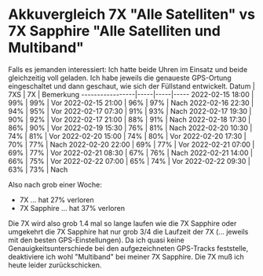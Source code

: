 Akkuvergleich 7X "Alle Satelliten" vs 7X Sapphire "Alle Satelliten und Multiband"
==========

Falls es jemanden interessiert: Ich hatte beide Uhren im Einsatz und beide gleichzeitig voll geladen.
Ich habe jeweils die genaueste GPS-Ortung eingeschaltet und dann geschaut, wie sich der Füllstand entwickelt.
Datum | 7XS | 7X | Bemerkung
-----------------|-----|-----|-----
2022-02-15 18:00 | 99% | 99% | Vor
2022-02-15 21:00 | 96% | 97% | Nach
2022-02-16 22:30 | 94% | 95% | Vor
2022-02-17 07:30 | 91% | 93% | Nach
2022-02-17 19:30 | 90% | 92% | Vor
2022-02-17 21:00 | 88% | 91% | Nach
2022-02-18 17:30 | 86% | 90% | Vor
2022-02-19 15:30 | 76% | 81% | Nach
2022-02-20 10:30 | 74% | 81% | Vor
2022-02-20 15:00 | 74% | 80% | Vor
2022-02-20 17:30 | 70% | 77% | Nach
2022-02-20 22:00 | 69% | 77% | Vor
2022-02-21 07:00 | 69% | 77% | Vor
2022-02-21 08:30 | 67% | 76% | Nach
2022-02-21 14:00 | 66% | 75% | Vor
2022-02-22 07:00 | 65% | 74% | Vor
2022-02-22 09:30 | 63% | 73% | Nach

Also nach grob einer Woche:
- 7X ... hat 27% verloren
- 7X Sapphire ... hat 37% verloren

Die 7X wird also grob 1.4 mal so lange laufen wie die 7X Sapphire oder umgekehrt die 7X Sapphire hat nur grob 3/4 die Laufzeit der 7X (... jeweils mit den besten GPS-Einstellungen).
Da ich quasi keine Genauigkeitsunterschiede bei den aufgezeichneten GPS-Tracks feststelle, deaktiviere ich wohl "Multiband" bei meiner 7X Sapphire. Die 7X muß ich heute leider zurückschicken.
